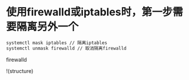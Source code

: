 # 使用firewalld或iptables时，第一步需要隔离另外一个
```bash
systemctl mask iptables // 隔离iptables
systemctl unmask firewalld // 取消隔离firewalld
```










firewalld































!(structure)
